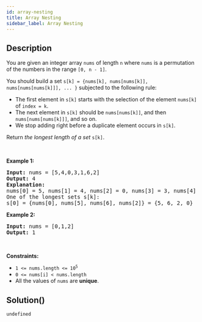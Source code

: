 ```yaml
---
id: array-nesting
title: Array Nesting
sidebar_label: Array Nesting
---
```

## Description
<div class="description">
<p>You are given an integer array <code>nums</code> of length <code>n</code> where <code>nums</code> is a permutation of the numbers in the range <code>[0, n - 1]</code>.</p>

<p>You should build a set <code>s[k] = {nums[k], nums[nums[k]], nums[nums[nums[k]]], ... }</code> subjected to the following rule:</p>

<ul>
	<li>The first element in <code>s[k]</code> starts with the selection of the element <code>nums[k]</code> of <code>index = k</code>.</li>
	<li>The next element in <code>s[k]</code> should be <code>nums[nums[k]]</code>, and then <code>nums[nums[nums[k]]]</code>, and so on.</li>
	<li>We stop adding right before a duplicate element occurs in <code>s[k]</code>.</li>
</ul>

<p>Return <em>the longest length of a set</em> <code>s[k]</code>.</p>

<p>&nbsp;</p>
<p><strong class="example">Example 1:</strong></p>

<pre>
<strong>Input:</strong> nums = [5,4,0,3,1,6,2]
<strong>Output:</strong> 4
<strong>Explanation:</strong> 
nums[0] = 5, nums[1] = 4, nums[2] = 0, nums[3] = 3, nums[4] = 1, nums[5] = 6, nums[6] = 2.
One of the longest sets s[k]:
s[0] = {nums[0], nums[5], nums[6], nums[2]} = {5, 6, 2, 0}
</pre>

<p><strong class="example">Example 2:</strong></p>

<pre>
<strong>Input:</strong> nums = [0,1,2]
<strong>Output:</strong> 1
</pre>

<p>&nbsp;</p>
<p><strong>Constraints:</strong></p>

<ul>
	<li><code>1 &lt;= nums.length &lt;= 10<sup>5</sup></code></li>
	<li><code>0 &lt;= nums[i] &lt; nums.length</code></li>
	<li>All the values of <code>nums</code> are <strong>unique</strong>.</li>
</ul>

</div>

## Solution()
```
undefined
```